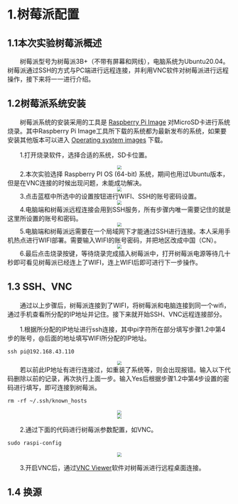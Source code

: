 # 1.树莓派配置
## 1.1本次实验树莓派概述
&emsp;&emsp;树莓派型号为树莓派3B+（不带有屏幕和网线），电脑系统为Ubuntu20.04。树莓派通过SSH的方式与PC端进行远程连接，并利用VNC软件对树莓派进行远程操作，接下来将一一进行介绍。
## 1.2树莓派系统安装
&emsp;&emsp;树莓派系统的安装采用的工具是 [Raspberry Pi Image](https://www.raspberrypi.com/software/)
对MicroSD卡进行系统烧录。其中Raspberry Pi Image工具所下载的系统都为最新发布的系统，如果要安装其他版本可以进入
[Operating system images](https://www.raspberrypi.com/software/operating-systems/) 下载。

&emsp;&emsp;1.打开烧录软件，选择合适的系统，SD卡位置。
<div align=center><img src="https://fjf-zdc.oss-cn-hangzhou.aliyuncs.com/picture/raspberrypicture/%E5%B1%8F%E5%B9%95%E6%88%AA%E5%9B%BE%281%29.png?Expires=1654154577&OSSAccessKeyId=TMP.3KiQpVm3i9JEyLAK4W4JYFmdxFRbkAEgDrMY78YvXfVdjqE3jTnRzjfrQ2apkE7yuVRuG1CWoKyGvKHrAYbrXcyJXrVWFf&Signature=Qtx28Tyt9LhxLS6OcZlTWIx6jNI%3D" style="zoom:60%"/></div>
&emsp;&emsp;2.本次实验选择 Raspberry PI OS (64-bit) 系统，期间也用过Ubuntu版本，但是在VNC连接的时候出现问题，未能成功解决。
<div align=center><img src="https://fjf-zdc.oss-cn-hangzhou.aliyuncs.com/picture/raspberrypicture/%E5%B1%8F%E5%B9%95%E6%88%AA%E5%9B%BE%287%29.png?Expires=1654154610&OSSAccessKeyId=TMP.3KiQpVm3i9JEyLAK4W4JYFmdxFRbkAEgDrMY78YvXfVdjqE3jTnRzjfrQ2apkE7yuVRuG1CWoKyGvKHrAYbrXcyJXrVWFf&Signature=OqA3wo4gRRCVWeIzKjMFN3LjuKE%3D" style="zoom:60%"/></div>
&emsp;&emsp;3.点击蓝框中所选中的设置按钮进行WIFI、SSH的账号密码设置。
<div align=center><img src="https://fjf-zdc.oss-cn-hangzhou.aliyuncs.com/picture/raspberrypicture/%E5%B1%8F%E5%B9%95%E6%88%AA%E5%9B%BE%286%29_LI.jpg?Expires=1654154670&OSSAccessKeyId=TMP.3KiQpVm3i9JEyLAK4W4JYFmdxFRbkAEgDrMY78YvXfVdjqE3jTnRzjfrQ2apkE7yuVRuG1CWoKyGvKHrAYbrXcyJXrVWFf&Signature=z3ZOAFG3W0DqW5U%2BnhApS%2FDFA%2FI%3D" style="zoom:60%"/></div>
&emsp;&emsp;4.电脑端和树莓派远程连接会用到SSH服务，所有步骤内唯一需要记住的就是这里所设置的账号和密码。
<div align=center><img src="https://fjf-zdc.oss-cn-hangzhou.aliyuncs.com/picture/raspberrypicture/%E5%B1%8F%E5%B9%95%E6%88%AA%E5%9B%BE%2811%29.png?Expires=1654154731&OSSAccessKeyId=TMP.3KiQpVm3i9JEyLAK4W4JYFmdxFRbkAEgDrMY78YvXfVdjqE3jTnRzjfrQ2apkE7yuVRuG1CWoKyGvKHrAYbrXcyJXrVWFf&Signature=f8nEs%2BoR8%2B5zgY7Tu2oTqSJs2Xc%3D" style="zoom:60%"/></div>
&emsp;&emsp;5.电脑端和树莓派远需要在一个局域网下才能通过SSH进行连接。本人采用手机热点进行WIFI部署。需要输入WIFI的账号密码，并把地区改成中国（CN）。
<div align=center><img src="https://fjf-zdc.oss-cn-hangzhou.aliyuncs.com/picture/raspberrypicture/%E5%B1%8F%E5%B9%95%E6%88%AA%E5%9B%BE%288%29.png?Expires=1654154769&OSSAccessKeyId=TMP.3KiQpVm3i9JEyLAK4W4JYFmdxFRbkAEgDrMY78YvXfVdjqE3jTnRzjfrQ2apkE7yuVRuG1CWoKyGvKHrAYbrXcyJXrVWFf&Signature=I0IERk6%2BHQz5A4MQ6kyhz5UAtLg%3D" style="zoom:60%"/></div>
&emsp;&emsp;6.最后点击烧录按键，等待烧录完成插入树莓派中，打开树莓派电源等待几十秒即可看见树莓派已经连上了WIFI，连上WIFI后即可进行下一步操作。

## 1.3 SSH、VNC
&emsp;&emsp;通过以上步骤后，树莓派连接到了WIFI，将树莓派和电脑连接到同一个wifi，通过手机查看所分配的IP地址并记住。接下来就开始SSH、VNC远程连接部分。

&emsp;&emsp;1.根据所分配的IP地址进行ssh连接，其中pi字符所在部分填写步骤1.2中第4步的账号，@后面的地址填写WIFI所分配的IP地址。
```
ssh pi@192.168.43.110
```

<div align=center><img src="https://fjf-zdc.oss-cn-hangzhou.aliyuncs.com/picture/raspberrypicture/2022-05-13%2022-12-51%20%E7%9A%84%E5%B1%8F%E5%B9%95%E6%88%AA%E5%9B%BE.png?Expires=1654154795&OSSAccessKeyId=TMP.3KiQpVm3i9JEyLAK4W4JYFmdxFRbkAEgDrMY78YvXfVdjqE3jTnRzjfrQ2apkE7yuVRuG1CWoKyGvKHrAYbrXcyJXrVWFf&Signature=THn9GCsZv%2BpJqdijsmC4Rm3Xc3k%3D" style="zoom:60%"/></div>
&emsp;&emsp;若以前此IP地址有进行连接过，如重装了系统等，则会出现报错。输入以下代码删除以前的记录，再次执行上面一步。输入Yes后根据步骤1.2中第4步设置的密码进行填写，即可连接到树莓派。

```
rm -rf ~/.ssh/known_hosts
```
<div align=center><img src="https://fjf-zdc.oss-cn-hangzhou.aliyuncs.com/picture/raspberrypicture/2022-05-31%2018-42-49%20%E7%9A%84%E5%B1%8F%E5%B9%95%E6%88%AA%E5%9B%BE.png?Expires=1654154811&OSSAccessKeyId=TMP.3KiQpVm3i9JEyLAK4W4JYFmdxFRbkAEgDrMY78YvXfVdjqE3jTnRzjfrQ2apkE7yuVRuG1CWoKyGvKHrAYbrXcyJXrVWFf&Signature=G%2F1OFHQBwt2PLmOEJ9ubi67kunU%3D" style="zoom:60%"/></div>
<div align=center><img src="https://fjf-zdc.oss-cn-hangzhou.aliyuncs.com/picture/raspberrypicture/2022-05-31%2018-43-04%20%E7%9A%84%E5%B1%8F%E5%B9%95%E6%88%AA%E5%9B%BE.png?Expires=1654154822&OSSAccessKeyId=TMP.3KiQpVm3i9JEyLAK4W4JYFmdxFRbkAEgDrMY78YvXfVdjqE3jTnRzjfrQ2apkE7yuVRuG1CWoKyGvKHrAYbrXcyJXrVWFf&Signature=uBh1yk3cvDJiZ2958dflHNi3rd0%3D" style="zoom:60%"/></div>

&emsp;&emsp;2.通过下面的代码进行树莓派参数配置，如VNC。

```
sudo raspi-config
```
<div align=center><img src="https://fjf-zdc.oss-cn-hangzhou.aliyuncs.com/picture/raspberrypicture/2022-05-31%2019-19-15%20%E7%9A%84%E5%B1%8F%E5%B9%95%E6%88%AA%E5%9B%BE.png?Expires=1654154377&OSSAccessKeyId=TMP.3KiQpVm3i9JEyLAK4W4JYFmdxFRbkAEgDrMY78YvXfVdjqE3jTnRzjfrQ2apkE7yuVRuG1CWoKyGvKHrAYbrXcyJXrVWFf&Signature=%2Fbz0mfVaBdvVrqdSAggDqgqryT8%3D" style="zoom:60%"/></div>
<div align=center><img src="" style="zoom:50%"/></div>

&emsp;&emsp;3.开启VNC后，通过[VNC Viewer](https://www.realvnc.com/en/connect/download/viewer/)软件对树莓派进行远程桌面连接。


## 1.4 换源











